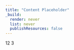 ```yaml
---
title: "Content Placeholder"
_build:
  render: never
  list: never
  publishResources: false
---
```


12
3